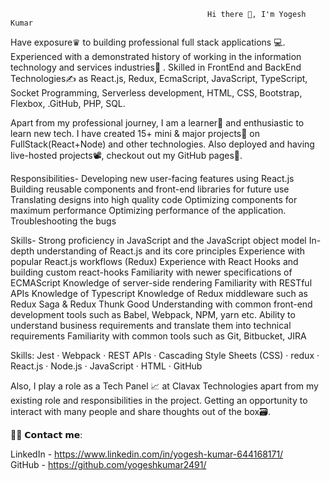                                                 Hi there 👋, I'm Yogesh Kumar

Have exposure♛ to building professional full stack applications 💻. Experienced with a demonstrated history of working in the information technology and services industries🏢 . Skilled in FrontEnd and BackEnd Technologies✍️ as React.js, Redux, EcmaScript, JavaScript, TypeScript, Socket Programming, Serverless development, HTML, CSS, Bootstrap, Flexbox, .GitHub, PHP, SQL.

Apart from my professional journey, I am a learner📝 and enthusiastic to learn new tech. I have created 15+ mini & major projects💼 on FullStack(React+Node) and other technologies. Also deployed and having live-hosted projects📽, checkout out my GitHub pages📒.

Responsibilities- Developing new user-facing features using React.js Building reusable components and front-end libraries for future use Translating designs into high quality code Optimizing components for maximum performance Optimizing performance of the application. Troubleshooting the bugs

Skills- Strong proficiency in JavaScript and the JavaScript object model In-depth understanding of React.js and its core principles Experience with popular React.js workflows (Redux) Experience with React Hooks and building custom react-hooks Familiarity with newer specifications of ECMAScript Knowledge of server-side rendering Familiarity with RESTful APIs Knowledge of Typescript Knowledge of Redux middleware such as Redux Saga & Redux Thunk Good Understanding with common front-end development tools such as Babel, Webpack, NPM, yarn etc. Ability to understand business requirements and translate them into technical requirements Familiarity with common tools such as Git, Bitbucket, JIRA

Skills: Jest · Webpack · REST APIs · Cascading Style Sheets (CSS) · redux · React.js · Node.js · JavaScript · HTML · GitHub

Also, I play a role as a Tech Panel 📈 at Clavax Technologies apart from my existing role and responsibilities in the project. Getting an opportunity to interact with many people and share thoughts out of the box🗃.

🙋‍♂️ 𝗖𝗼𝗻𝘁𝗮𝗰𝘁 𝗺𝗲:


LinkedIn - https://www.linkedin.com/in/yogesh-kumar-644168171/
<br>
GitHub - https://github.com/yogeshkumar2491/
